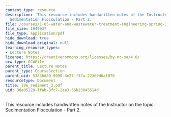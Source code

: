 ```yaml
---
content_type: resource
description: 'This resource includes handwritten notes of the Instructor on the topic:
  Sedimentation Flocculation - Part 2.'
file: /courses/1-85-water-and-wastewater-treatment-engineering-spring-2006/38e05229ffab8fc72ea356b23045514d_l06_sediment_2.pdf
file_size: 1949937
file_type: application/pdf
hide_download: true
hide_download_original: null
learning_resource_types:
- Lecture Notes
license: https://creativecommons.org/licenses/by-nc-sa/4.0/
ocw_type: OCWFile
parent_title: Lecture Notes
parent_type: CourseSection
parent_uid: 53836d89-9990-4e27-f37a-22369d6af070
resourcetype: Document
title: l06_sediment_2.pdf
uid: 38e05229-ffab-8fc7-2ea3-56b23045514d
---
```

This resource includes handwritten notes of the Instructor on the topic: Sedimentation Flocculation - Part 2.
